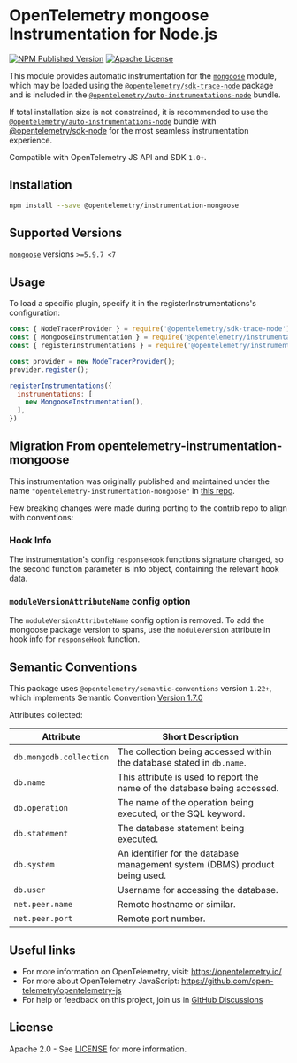 # OpenTelemetry mongoose Instrumentation for Node.js

[![NPM Published Version][npm-img]][npm-url]
[![Apache License][license-image]][license-image]

This module provides automatic instrumentation for the [`mongoose`](https://github.com/Automattic/mongoose) module, which may be loaded using the [`@opentelemetry/sdk-trace-node`](https://github.com/open-telemetry/opentelemetry-js/tree/main/packages/opentelemetry-sdk-trace-node) package and is included in the [`@opentelemetry/auto-instrumentations-node`](https://www.npmjs.com/package/@opentelemetry/auto-instrumentations-node) bundle.

If total installation size is not constrained, it is recommended to use the [`@opentelemetry/auto-instrumentations-node`](https://www.npmjs.com/package/@opentelemetry/auto-instrumentations-node) bundle with [@opentelemetry/sdk-node](`https://www.npmjs.com/package/@opentelemetry/sdk-node`) for the most seamless instrumentation experience.

Compatible with OpenTelemetry JS API and SDK `1.0+`.

## Installation

```bash
npm install --save @opentelemetry/instrumentation-mongoose
```

## Supported Versions

[`mongoose`](https://www.npmjs.com/package/mongoose) versions `>=5.9.7 <7`

## Usage

To load a specific plugin, specify it in the registerInstrumentations's configuration:

```js
const { NodeTracerProvider } = require('@opentelemetry/sdk-trace-node');
const { MongooseInstrumentation } = require('@opentelemetry/instrumentation-mongoose');
const { registerInstrumentations } = require('@opentelemetry/instrumentation');

const provider = new NodeTracerProvider();
provider.register();

registerInstrumentations({
  instrumentations: [
    new MongooseInstrumentation(),
  ],
})
```

## Migration From opentelemetry-instrumentation-mongoose

This instrumentation was originally published and maintained under the name `"opentelemetry-instrumentation-mongoose"` in [this repo](https://github.com/aspecto-io/opentelemetry-ext-js).

Few breaking changes were made during porting to the contrib repo to align with conventions:

### Hook Info

The instrumentation's config `responseHook` functions signature changed, so the second function parameter is info object, containing the relevant hook data.

### `moduleVersionAttributeName` config option

The `moduleVersionAttributeName` config option is removed. To add the mongoose package version to spans, use the `moduleVersion` attribute in hook info for `responseHook` function.

## Semantic Conventions

This package uses `@opentelemetry/semantic-conventions` version `1.22+`, which implements Semantic Convention [Version 1.7.0](https://github.com/open-telemetry/opentelemetry-specification/blob/v1.7.0/semantic_conventions/README.md)

Attributes collected:

| Attribute               | Short Description                                                           |
| ----------------------- | --------------------------------------------------------------------------- |
| `db.mongodb.collection` | The collection being accessed within the database stated in `db.name`.      |
| `db.name`               | This attribute is used to report the name of the database being accessed.   |
| `db.operation`          | The name of the operation being executed, or the SQL keyword.               |
| `db.statement`          | The database statement being executed.                                      |
| `db.system`             | An identifier for the database management system (DBMS) product being used. |
| `db.user`               | Username for accessing the database.                                        |
| `net.peer.name`         | Remote hostname or similar.                                                 |
| `net.peer.port`         | Remote port number.                                                         |

## Useful links

- For more information on OpenTelemetry, visit: <https://opentelemetry.io/>
- For more about OpenTelemetry JavaScript: <https://github.com/open-telemetry/opentelemetry-js>
- For help or feedback on this project, join us in [GitHub Discussions][discussions-url]

## License

Apache 2.0 - See [LICENSE][license-url] for more information.

[discussions-url]: https://github.com/open-telemetry/opentelemetry-js/discussions
[license-url]: https://github.com/open-telemetry/opentelemetry-js-contrib/blob/main/LICENSE
[license-image]: https://img.shields.io/badge/license-Apache_2.0-green.svg?style=flat
[npm-url]: https://www.npmjs.com/package/@opentelemetry/instrumentation-mongoose
[npm-img]: https://badge.fury.io/js/%40opentelemetry%2Finstrumentation-mongoose.svg
